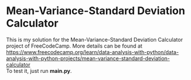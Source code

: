 # Mean-Variance-Standard Deviation Calculator

This is my solution for the Mean-Variance-Standard Deviation Calculator project of FreeCodeCamp. More details can be found at https://www.freecodecamp.org/learn/data-analysis-with-python/data-analysis-with-python-projects/mean-variance-standard-deviation-calculator <br>
To test it, just run <b>main.py</b>.
